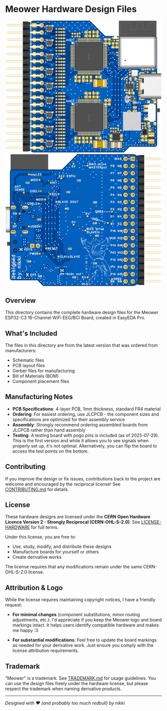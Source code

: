 # Meower Hardware Design Files

![PCB Top View](../images/2025_07_29_pcb_top.png)
![PCB Bottom View](../images/2025_07_29_pcb_bottom.png)

## Overview

This directory contains the complete hardware design files for the Meower ESP32-C3 16-Channel WiFi EEG/BCI Board, created in EasyEDA Pro. 

## What's Included

The files in this directory are from the latest version that was ordered from manufacturers:

- Schematic files
- PCB layout files  
- Gerber files for manufacturing
- Bill of Materials (BOM)
- Component placement files

## Manufacturing Notes

- **PCB Specifications**: 4-layer PCB, 1mm thickness, standard FR4 material
- **Ordering**: For easiest ordering, use JLCPCB - the component sizes and specifications are optimized for their assembly service
- **Assembly**: Strongly recommend ordering assembled boards from JLCPCB rather than hand assembly
- **Testing**: A testing board with pogo pins is included (as of 2025-07-29). This is the first version and while it allows you to see signals when properly set up, it's not optimal. Alternatively, you can flip the board to access the test points on the bottom.

## Contributing

If you improve the design or fix issues, contributions back to the project are welcome and encouraged by the reciprocal license! See [CONTRIBUTING.md](../CONTRIBUTING.md) for details.

## License

These hardware designs are licensed under the **CERN Open Hardware Licence Version 2 - Strongly Reciprocal (CERN-OHL-S-2.0)**. See [LICENSE-HARDWARE](../LICENSE-HARDWARE) for full terms.

Under this license, you are free to:
- Use, study, modify, and distribute these designs
- Manufacture boards for yourself or others
- Create derivative works

The license requires that any modifications remain under the same CERN-OHL-S-2.0 license.

## Attribution & Logo

While the license requires maintaining copyright notices, I have a friendly request:

- **For minimal changes** (component substitutions, minor routing adjustments, etc.): I'd appreciate if you keep the Meower logo and board markings intact. It helps users identify compatible hardware and makes me happy :3
  
- **For substantial modifications**: Feel free to update the board markings as needed for your derivative work. Just ensure you comply with the license attribution requirements.

## Trademark

"Meower" is a trademark. See [TRADEMARK.md](../TRADEMARK.md) for usage guidelines. You can use the design files freely under the hardware license, but please respect the trademark when naming derivative products.

---

*Designed with ❤️ (and probably too much redbull) by nikki*

